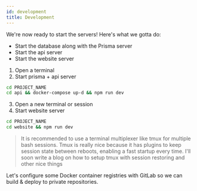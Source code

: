 ```yaml
---
id: development
title: Development
---
```


We're now ready to start the servers! Here's what we gotta do:

- Start the database along with the Prisma server
- Start the api server
- Start the website server

1. Open a terminal
2. Start prisma + api server

```bash
cd PROJECT_NAME
cd api && docker-compose up-d && npm run dev
```

3. Open a new terminal or session
4. Start website server

```bash
cd PROJECT_NAME
cd website && npm run dev
```

> It is recommended to use a terminal multiplexer like tmux for multiple bash sessions.
> Tmux is really nice because it has plugins to keep session state between reboots, enabling a fast startup every time.
> I'll soon write a blog on how to setup tmux with session restoring and other nice things

Let's configure some Docker container registries with GitLab so we can build & deploy to private repositories.
